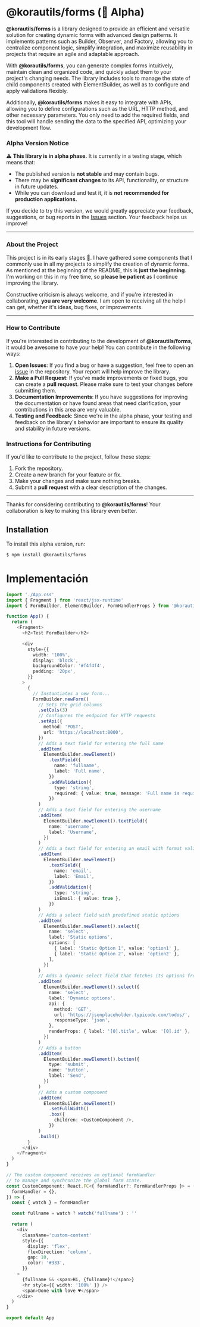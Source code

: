 # @korautils/forms (🚧 Alpha)

**@korautils/forms** is a library designed to provide an efficient and versatile solution for creating dynamic forms with advanced design patterns. It implements patterns such as Builder, Observer, and Factory, allowing you to centralize component logic, simplify integration, and maximize reusability in projects that require an agile and adaptable approach.

With **@korautils/forms**, you can generate complex forms intuitively, maintain clean and organized code, and quickly adapt them to your project's changing needs. The library includes tools to manage the state of child components created with ElementBuilder, as well as to configure and apply validations flexibly.

Additionally, **@korautils/forms** makes it easy to integrate with APIs, allowing you to define configurations such as the URL, HTTP method, and other necessary parameters. You only need to add the required fields, and this tool will handle sending the data to the specified API, optimizing your development flow.

### **Alpha Version Notice**

⚠️ **This library is in alpha phase.** It is currently in a testing stage, which means that:

- The published version is **not stable** and may contain bugs.
- There may be **significant changes** to its API, functionality, or structure in future updates.
- While you can download and test it, it is **not recommended for production applications.**

If you decide to try this version, we would greatly appreciate your feedback, suggestions, or bug reports in the [Issues](https://github.com/korautils/forms) section. Your feedback helps us improve!

---

### **About the Project**

This project is in its early stages 🚀. I have gathered some components that I commonly use in all my projects to simplify the creation of dynamic forms. As mentioned at the beginning of the README, this is **just the beginning**. I'm working on this in my free time, so **please be patient** as I continue improving the library.

Constructive criticism is always welcome, and if you're interested in collaborating, **you are very welcome**. I am open to receiving all the help I can get, whether it's ideas, bug fixes, or improvements.

---

### **How to Contribute**

If you're interested in contributing to the development of **@korautils/forms**, it would be awesome to have your help! You can contribute in the following ways:

1. **Open Issues**: If you find a bug or have a suggestion, feel free to open an [issue](https://github.com/korautils/forms/issues) in the repository. Your report will help improve the library.
2. **Make a Pull Request**: If you’ve made improvements or fixed bugs, you can create a **pull request**. Please make sure to test your changes before submitting them.
3. **Documentation Improvements**: If you have suggestions for improving the documentation or have found areas that need clarification, your contributions in this area are very valuable.
4. **Testing and Feedback**: Since we're in the alpha phase, your testing and feedback on the library's behavior are important to ensure its quality and stability in future versions.

### **Instructions for Contributing**

If you'd like to contribute to the project, follow these steps:

1. Fork the repository.
2. Create a new branch for your feature or fix.
3. Make your changes and make sure nothing breaks.
4. Submit a **pull request** with a clear description of the changes.

---

Thanks for considering contributing to **@korautils/forms**! Your collaboration is key to making this library even better.

## Installation

To install this alpha version, run:

```bash
$ npm install @korautils/forms
```

# Implementación
```ts
import './App.css'
import { Fragment } from 'react/jsx-runtime'
import { FormBuilder, ElementBuilder, FormHandlerProps } from '@korautils/forms'

function App() {
  return (
    <Fragment>
      <h2>Test FormBuilder</h2>

      <div
        style={{
          width: '100%',
          display: 'block',
          backgroundColor: '#f4f4f4',
          padding: '20px',
        }}
      >
        {
          // Instantiates a new form...
          FormBuilder.newForm()
            // Sets the grid columns
            .setCols(3)
            // Configures the endpoint for HTTP requests
            .setApi({
              method: 'POST',
              url: 'https://localhost:8000',
            })
            // Adds a text field for entering the full name
            .addItem(
              ElementBuilder.newElement()
                .textField({
                  name: 'fullname',
                  label: 'Full name',
                })
                .addValidation({
                  type: 'string',
                  required: { value: true, message: 'Full name is required' },
                })
            )
            // Adds a text field for entering the username
            .addItem(
              ElementBuilder.newElement().textField({
                name: 'username',
                label: 'Username',
              })
            )
            // Adds a text field for entering an email with format validation
            .addItem(
              ElementBuilder.newElement()
                .textField({
                  name: 'email',
                  label: 'Email',
                })
                .addValidation({
                  type: 'string',
                  isEmail: { value: true },
                })
            )
            // Adds a select field with predefined static options
            .addItem(
              ElementBuilder.newElement().select({
                name: 'select',
                label: 'Static options',
                options: [
                  { label: 'Static Option 1', value: 'option1' },
                  { label: 'Static Option 2', value: 'option2' },
                ],
              })
            )
            // Adds a dynamic select field that fetches its options from an API
            .addItem(
              ElementBuilder.newElement().select({
                name: 'select',
                label: 'Dynamic options',
                api: {
                  method: 'GET',
                  url: 'https://jsonplaceholder.typicode.com/todos/',
                  responseType: 'json',
                },
                renderProps: { label: '[0].title', value: '[0].id' },
              })
            )
            // Adds a button
            .addItem(
              ElementBuilder.newElement().button({
                type: 'submit',
                name: 'button',
                label: 'Send',
              })
            )
            // Adds a custom component
            .addItem(
              ElementBuilder.newElement()
                .setFullWidth()
                .box({
                  children: <CustomComponent />,
                })
            )
            .build()
        }
      </div>
    </Fragment>
  )
}

// The custom component receives an optional formHandler
// to manage and synchronize the global form state.
const CustomComponent: React.FC<{ formHandler?: FormHandlerProps }> = ({
  formHandler = {},
}) => {
  const { watch } = formHandler

  const fullname = watch ? watch('fullname') : ''

  return (
    <div
      className='custom-content'
      style={{
        display: 'flex',
        flexDirection: 'column',
        gap: 10,
        color: '#333',
      }}
    >
      {fullname && <span>Hi, {fullname}!</span>}
      <hr style={{ width: '100%' }} />
      <span>Done with love ♥️</span>
    </div>
  )
}

export default App
```
